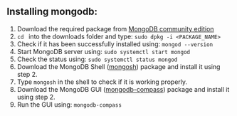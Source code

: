 ## Installing mongodb:

1. Download the required package from [MongoDB community edition](https://www.mongodb.com/try/download/community)
2. ```cd ``` into the downloads folder and type: ```sudo dpkg -i <PACKAGE_NAME>```
3. Check if it has been successfully installed using: ```mongod --version```
4. Start MongoDB server using: ```sudo systemctl start mongod```
5. Check the status using: ```sudo systemctl status mongod```
6. Download the MongoDB Shell ([mongosh](https://www.mongodb.com/try/download/shell)) package and install it using step 2.
7. Type ```mongosh``` in the shell to check if it is working properly.
8. Download the MongoDB GUI ([mongodb-compass](https://www.mongodb.com/try/download/compass)) package and install it using step 2.
9. Run the GUI using: ```mongodb-compass ```
